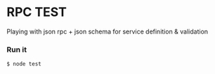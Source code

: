 # RPC TEST
Playing with json rpc + json schema for service definition & validation

### Run it
```javascript
$ node test
```